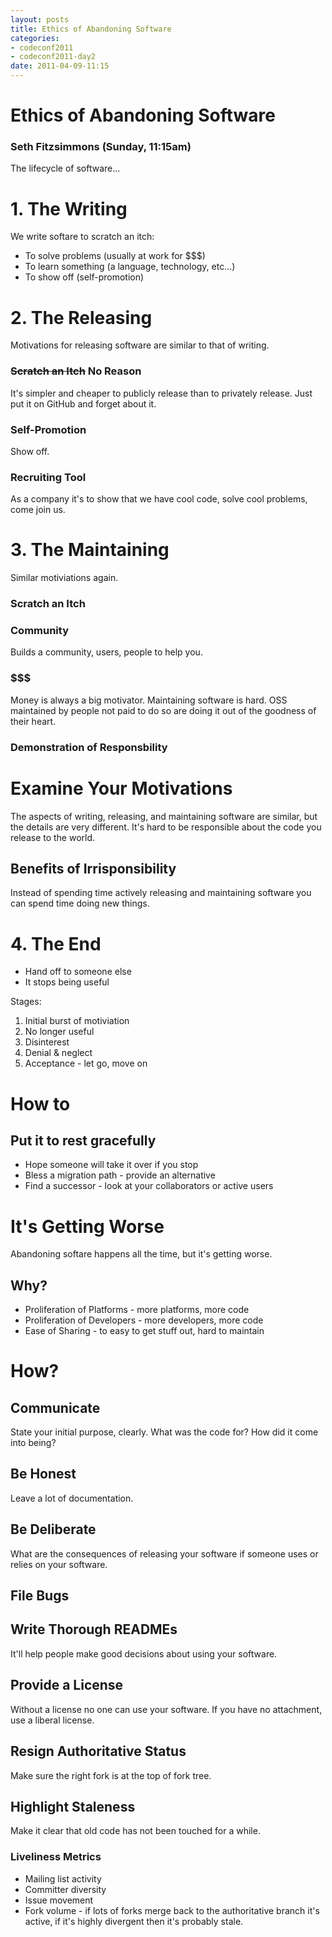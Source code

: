 ```yaml
---
layout: posts
title: Ethics of Abandoning Software
categories: 
- codeconf2011
- codeconf2011-day2
date: 2011-04-09-11:15
---
```


# Ethics of Abandoning Software

### Seth Fitzsimmons (Sunday, 11:15am)

The lifecycle of software...

# 1. The Writing

We write softare to scratch an itch:

* To solve problems (usually at work for $$$)
* To learn something (a language, technology, etc...)
* To show off (self-promotion)

# 2. The Releasing

Motivations for releasing software are similar to that of writing.

### <strike>Scratch an Itch</strike> No Reason

It's simpler and cheaper to publicly release than to privately release. Just put it on GitHub and forget about it.

### Self-Promotion

Show off.

### Recruiting Tool

As a company it's to show that we have cool code, solve cool problems, come join us.
                                                                                                
# 3. The Maintaining

Similar motiviations again.

### Scratch an Itch

### Community

Builds a community, users, people to help you.

### $$$

Money is always a big motivator.  Maintaining software is hard.  OSS maintained by people not paid to do so are doing it out of the goodness of their heart.

### Demonstration of Responsbility

# Examine Your Motivations

The aspects of writing, releasing, and maintaining software are similar, but the details are very different.  It's hard to be responsible about the code you release to the world.

## Benefits of Irrisponsibility

Instead of spending time actively releasing and maintaining software you can spend time doing new things.

# 4. The End

* Hand off to someone else
* It stops being useful

Stages:

1. Initial burst of motiviation
2. No longer useful
3. Disinterest
4. Denial & neglect
5. Acceptance - let go, move on

# How to

## Put it to rest gracefully

* Hope someone will take it over if you stop
* Bless a migration path - provide an alternative
* Find a successor - look at your collaborators or active users

# It's Getting Worse

Abandoning softare happens all the time, but it's getting worse.

## Why?

* Proliferation of Platforms - more platforms, more code
* Proliferation of Developers - more developers, more code
* Ease of Sharing - to easy to get stuff out, hard to maintain

# How?

## Communicate

State your initial purpose, clearly.  What was the code for?  How did it come into being?

## Be Honest

Leave a lot of documentation.

## Be Deliberate

What are the consequences of releasing your software if someone uses or relies on your software.

## File Bugs

## Write Thorough READMEs

It'll help people make good decisions about using your software.

## Provide a License

Without a license no one can use your software.  If you have no attachment, use a liberal license.

## Resign Authoritative Status

Make sure the right fork is at the top of fork tree.

## Highlight Staleness

Make it clear that old code has not been touched for a while.

### Liveliness Metrics

* Mailing list activity
* Committer diversity
* Issue movement
* Fork volume - if lots of forks merge back to the authoritative branch it's active, if it's highly divergent then it's probably stale.